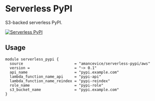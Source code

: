 # Serverless PyPI

S3-backed serverless PyPI.

[![Serverless PyPI](https://github.com/amancevice/terraform-aws-serverless-pypi/blob/master/serverless-pypi.png?raw=true)](https://github.com/amancevice/terraform-aws-serverless-pypi)

## Usage

```hcl
module serverless_pypi {
  source                       = "amancevice/serverless-pypi/aws"
  version =                    = "~> 0.1"
  api_name                     = "pypi.example.com"
  lambda_function_name_api     = "pypi-api"
  lambda_function_name_reindex = "pypi-reindex"
  role_name                    = "pypi-role"
  s3_bucket_name               = "pypi.example.com"
}
```
